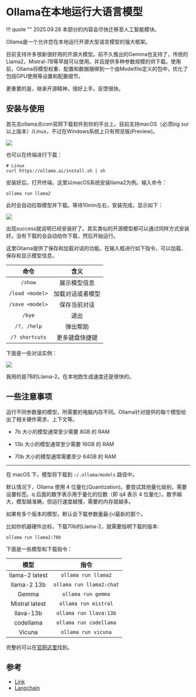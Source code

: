 # Ollama在本地运行大语言模型

!!! quote ""
    2025.09.28 本部分的内容会尽快迁移至人工智能模块。

Ollama是一个允许您在本地运行开源大型语言模型的强大框架。


目前支持许多很新很好用的开源大模型。前不久推出的Gemma也支持了，传统的Llama2，Mistral-7B等早就可以使用。并且提供多种参数规模的供下载。使用前，Ollama将模型权重、配置和数据捆绑到一个由Modelfile定义的包中，优化了包括GPU使用等设置和配置细节。

更重要的是，继承开源精神，很好上手。反馈很快。


## 安装与使用

首先去ollama点com官网下载软件到你的平台上。目前支持macOS（必须big sur以上版本）/Linux，不过在Windows系统上只有预览版(Preview)。

![](https://cdn.jsdelivr.net/gh/SmilingWayne/picsrepo/202402281507527.png)

也可以在终端进行下载：

```shell
# Linux
curl https://ollama.ai/install.sh | sh
```

安装好后，打开终端，这里以macOS系统安装llama2为例。输入命令：

```shell
ollama run llama2
```

此时会自动拉取模型并下载。等待10min左右，安装完成，显示如下：

![](https://cdn.jsdelivr.net/gh/SmilingWayne/picsrepo/202402281506940.png)

出现success就说明已经安装好了。其实类似的开源模型都可以通过同样方式安装好。没有下载的会自动给你下载，然后开始运行。

这里Ollama提供了保存和加载对话的功能。在输入框进行如下指令，可以加载、保存和显示模型信息。

|      命令       |       含义       |
| :-------------: | :--------------: |
|     `/show`     |   展示模型信息   |
| `/load <model>` | 加载对话或者模型 |
| `/save <model>` |   保存当前对话   |
|     `/bye`      |       退出       |
|   `/?, /help`   |     弹出帮助     |
| `/? shortcuts`  |  更多键盘快捷键  |

下面是一些对话实例：

![](https://cdn.jsdelivr.net/gh/SmilingWayne/picsrepo/202402281513026.png)

我用的是7B的Llama-2。在本地跑生成速度还是很快的。

## 一些注意事项

运行不同参数量的模型，所需要的电脑内存不同。Ollama针对提供的每个模型给出了相关硬件需求、上下文等。



- 7b 大小的模型通常至少需要 8GB 的 RAM

- 13b 大小的模型通常至少需要 16GB 的 RAM

- 70b 大小的模型通常需要至少 64GB 的 RAM

----

在 macOS 下，模型将下载到 `~/.ollama/models` 路径中。

默认情况下，Ollama 使用 4 位量化(Quantization)。要尝试其他量化级别，需要设置标签。q 后面的数字表示用于量化的位数（即 q4 表示 4 位量化）。数字越大，模型越准确，但运行速度越慢，需要的内存就越多。

如果有多个版本的模型，默认会下载参数量最小/最新的那个。

比如你机器硬件达标，下载70b的Llama-2，就需要指明下载的版本:

```shell
ollama run llama2:70b
```

下面是一些模型和下载指令：


|      模型      |           指令           |
| :------------: | :----------------------: |
| llama-2 latest |   `ollama run llama2`    |
|  llama-2 13b   | `ollama run llama2:chat` |
|     Gemma      |    `ollama run gemma`    |
| Mistral latest |   `ollama run mistral`   |
|   llava-13b    |  `ollama run llava:13b`  |
|   codellama    |  `ollama run codellama`  |
|     Vicuna     |   `ollama run vicuna`    |


完整的可以在[官网这里](https://ollama.com/library)找到。


## 参考


- [Link](https://zhuanlan.zhihu.com/p/672400265)
- [Langchain](https://python.langchain.com/docs/integrations/llms/ollama)